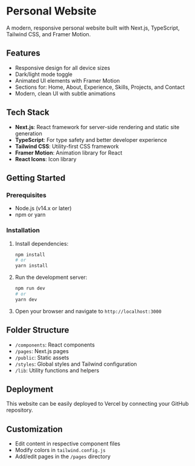 # Personal Website

A modern, responsive personal website built with Next.js, TypeScript, Tailwind CSS, and Framer Motion.

## Features

- Responsive design for all device sizes
- Dark/light mode toggle
- Animated UI elements with Framer Motion
- Sections for: Home, About, Experience, Skills, Projects, and Contact
- Modern, clean UI with subtle animations

## Tech Stack

- **Next.js**: React framework for server-side rendering and static site generation
- **TypeScript**: For type safety and better developer experience
- **Tailwind CSS**: Utility-first CSS framework
- **Framer Motion**: Animation library for React
- **React Icons**: Icon library

## Getting Started

### Prerequisites

- Node.js (v14.x or later)
- npm or yarn

### Installation

1. Install dependencies:
   ```bash
   npm install
   # or
   yarn install
   ```

2. Run the development server:
   ```bash
   npm run dev
   # or
   yarn dev
   ```

3. Open your browser and navigate to `http://localhost:3000`

## Folder Structure

- `/components`: React components
- `/pages`: Next.js pages
- `/public`: Static assets
- `/styles`: Global styles and Tailwind configuration
- `/lib`: Utility functions and helpers

## Deployment

This website can be easily deployed to Vercel by connecting your GitHub repository.

## Customization

- Edit content in respective component files
- Modify colors in `tailwind.config.js`
- Add/edit pages in the `/pages` directory
